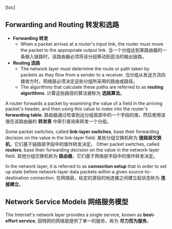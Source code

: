 [toc]

## Forwarding and Routing 转发和选路

- **Forwarding 转发**
	- When a packet arrives at a router's input link, the router must move the packet to the appropriate output link.
	  当一个分组达到某路由器的一条输入链路时，该路由器必须将该分组移动到适当的输出链路。
- **Routing 选路**
	- The network layer must determine the route or path taken by packets as they flow from a sender to a receiver.
	  当分组从发送方流向接收方时，网络层必须决定这些分组所采用的路由或路径。
	- The algorithms that calculate these paths are referred to as **routing algorithms**.
	  计算这些路径的算法被称为 **选路算法**。

A router forwards a packet by examining the value of a field in the arriving packet's header, and then using this value to index into the router's **forwarding table**.
路由器通过检查到达分组首部中的一个字段的值，然后使用该值在该路由器的 **转发表** 中索引查询来转发一个分组。

Some packet switches, called **link-layer switches**, base their forwarding decision on the value in the link-layer field.
某些分组交换机称为 **链路层交换机**，它们基于链路层字段中的值作转发决定。
Other packet switches, called **routers**, base their forwarding decision on the value in the network-layer field.
其他分组交换机称为 **路由器**，它们基于网络层字段中的值作转发决定。

In the network layer, it is referred to as **connection setup** that in order to set up state before network-layer data packets within a given source-to-destination connection.
在网络层，给定的源目的地连接之间建立起状态称为 **连接建立**。

## Network Service Models 网络服务模型

The Internet's network layer provides a single service, known as **best-effort service**,
因特网的网络层提供了单一的服务，称为 **尽力而为服务**。
